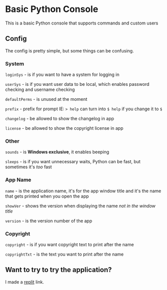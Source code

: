 # Basic Python Console
This is a basic Python console that supports commands and custom users

## Config
The config is pretty simple, but some things can be confusing.

### System

`loginSys` - is if you want to have a system for logging in

`userSys` - is if you want user data to be local, which enables password checking and username checking

`defaultPerms` - is unused at the moment

`prefix` - prefix for prompt IE: `> help` can turn into `$ help` if you change it to `$`

`changelog` - be allowed to show the changelog in app

`license` - be allowed to show the copyright license in app

### Other

`sounds` - is **Windows exclusive**, it enables beeping

`sleeps` - is if you want unnecessary waits, Python can be fast, but sometimes it's *too* fast

### App Name

`name` - is the application name, it's for the app window title and it's the name that gets printed when you open the app

`showVer` - shows the version when displaying the name *not in the window title*

`version` - is the version number of the app

### Copyright

`copyright` - is if you want copyright text to print after the name

`copyrightTxt` - is the text you want to print after the name


## Want to try to try the application?
I made a [replit](https://replit.com/@Cheese-Curd/Basic-Python-Console-1?v=1) link.
